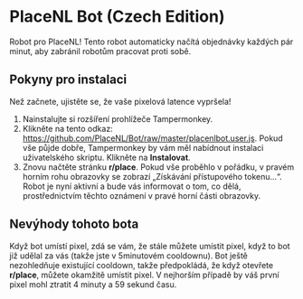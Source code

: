 # PlaceNL Bot (Czech Edition)

Robot pro PlaceNL! Tento robot automaticky načítá objednávky každých pár minut, aby zabránil robotům pracovat proti sobě.

## Pokyny pro instalaci

Než začnete, ujistěte se, že vaše pixelová latence vypršela!

1. Nainstalujte si rozšíření prohlížeče Tampermonkey.
2. Klikněte na tento odkaz: https://github.com/PlaceNL/Bot/raw/master/placenlbot.user.js. Pokud vše půjde dobře, Tampermonkey by vám měl nabídnout instalaci uživatelského skriptu. Klikněte na **Instalovat**.
3. Znovu načtěte stránku **r/place**. Pokud vše proběhlo v pořádku, v pravém horním rohu obrazovky se zobrazí „Získávání přístupového tokenu...“. Robot je nyní aktivní a bude vás informovat o tom, co dělá, prostřednictvím těchto oznámení v pravé horní části obrazovky.

## Nevýhody tohoto bota

Když bot umístí pixel, zdá se vám, že stále můžete umístit pixel, když to bot již udělal za vás (takže jste v 5minutovém cooldownu).
Bot ještě nezohledňuje existující cooldown, takže předpokládá, že když otevřete **r/place**, můžete okamžitě umístit pixel. V nejhorším případě by váš první pixel mohl ztratit 4 minuty a 59 sekund času.
